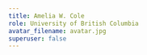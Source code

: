 ```yaml
---
title: Amelia W. Cole
role: University of British Columbia
avatar_filename: avatar.jpg
superuser: false
---
```

